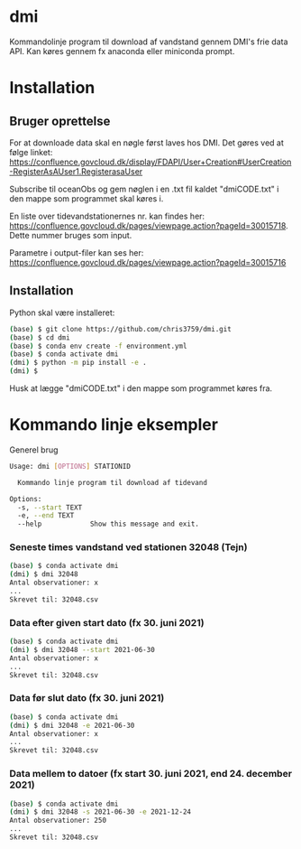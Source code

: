 # dmi
Kommandolinje program til download af vandstand gennem DMI's frie data API. Kan køres gennem fx anaconda eller miniconda prompt.


# Installation 
## Bruger oprettelse
For at downloade data skal en nøgle først laves hos DMI. Det gøres ved at følge linket: https://confluence.govcloud.dk/display/FDAPI/User+Creation#UserCreation-RegisterAsAUser1.RegisterasaUser 

Subscribe til oceanObs og gem nøglen i en .txt fil kaldet "dmiCODE.txt" i den mappe som programmet skal køres i. 

En liste over tidevandstationernes nr. kan findes her: https://confluence.govcloud.dk/pages/viewpage.action?pageId=30015718. Dette nummer bruges som input. 

Parametre i output-filer kan ses her: https://confluence.govcloud.dk/pages/viewpage.action?pageId=30015716


## Installation
Python skal være installeret:
```sh
(base) $ git clone https://github.com/chris3759/dmi.git
(base) $ cd dmi 
(base) $ conda env create -f environment.yml
(base) $ conda activate dmi
(dmi) $ python -m pip install -e .
(dmi) $
```
Husk at lægge "dmiCODE.txt" i den mappe som programmet køres fra. 

# Kommando linje eksempler
Generel brug
```sh
Usage: dmi [OPTIONS] STATIONID

  Kommando linje program til download af tidevand

Options:
  -s, --start TEXT
  -e, --end TEXT
  --help            Show this message and exit.
```
### Seneste times vandstand ved stationen 32048 (Tejn)
```sh
(base) $ conda activate dmi
(dmi) $ dmi 32048
Antal observationer: x
...
Skrevet til: 32048.csv
```

### Data efter given start dato (fx 30. juni 2021)
```sh
(base) $ conda activate dmi
(dmi) $ dmi 32048 --start 2021-06-30
Antal observationer: x
...
Skrevet til: 32048.csv
```


### Data før slut dato (fx 30. juni 2021)
```sh
(base) $ conda activate dmi
(dmi) $ dmi 32048 -e 2021-06-30
Antal observationer: x
...
Skrevet til: 32048.csv
```

### Data mellem to datoer (fx start 30. juni 2021, end 24. december 2021)
```sh
(base) $ conda activate dmi
(dmi) $ dmi 32048 -s 2021-06-30 -e 2021-12-24
Antal observationer: 250
...
Skrevet til: 32048.csv
```


